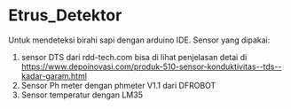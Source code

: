 # Etrus_Detektor
Untuk mendeteksi birahi sapi dengan arduino IDE.
Sensor yang dipakai:
1. sensor DTS dari rdd-tech.com bisa di lihat penjelasan detai di https://www.depoinovasi.com/produk-510-sensor-konduktivitas--tds--kadar-garam.html
2. Sensor Ph meter dengan phmeter V1.1 dari DFROBOT
3. Sensor temperatur dengan LM35
